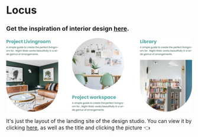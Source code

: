 # Locus

### Get the inspiration of interior design [here](https://klevodev.github.io/locus-landing-page/).

[![link](./img/readme-background.png)](https://klevodev.github.io/locus-landing-page/)

It's just the layout of the landing site of the design studio.
You can view it by clicking [here](https://klevodev.github.io/locus-landing-page/), as well as the title and clicking the picture 👈 